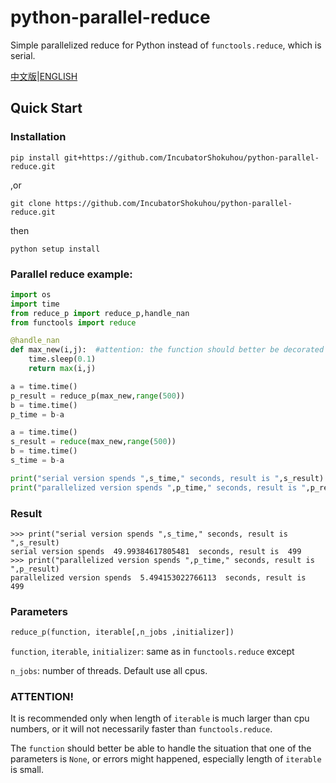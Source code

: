 python-parallel-reduce  
==================
Simple parallelized reduce for Python instead of `functools.reduce`, which is serial.

[中文版](https://github.com/IncubatorShokuhou/python-parallel-reduce/blob/master/README_zh.md)|[ENGLISH](https://github.com/IncubatorShokuhou/python-parallel-reduce/blob/master/README.md)

Quick Start
-----------

### Installation

```shell
pip install git+https://github.com/IncubatorShokuhou/python-parallel-reduce.git
```
,or
```shell
git clone https://github.com/IncubatorShokuhou/python-parallel-reduce.git
```
then
```
python setup install
```
### Parallel reduce example:

```python
import os
import time
from reduce_p import reduce_p,handle_nan
from functools import reduce

@handle_nan
def max_new(i,j):  #attention: the function should better be decorated by `handle_nan` to handle with a None parameter
    time.sleep(0.1)
    return max(i,j)

a = time.time()
p_result = reduce_p(max_new,range(500))
b = time.time()
p_time = b-a

a = time.time()
s_result = reduce(max_new,range(500))
b = time.time()
s_time = b-a

print("serial version spends ",s_time," seconds, result is ",s_result)
print("parallelized version spends ",p_time," seconds, result is ",p_result)
```

### Result  
```
>>> print("serial version spends ",s_time," seconds, result is ",s_result)
serial version spends  49.99384617805481  seconds, result is  499
>>> print("parallelized version spends ",p_time," seconds, result is ",p_result)
parallelized version spends  5.494153022766113  seconds, result is  499
```

### Parameters
```python
reduce_p(function, iterable[,n_jobs ,initializer])
```
`function`, `iterable`, `initializer`: same as in `functools.reduce`   except

`n_jobs`: number of threads. Default use all cpus.

### ATTENTION!
It is recommended only when length of `iterable` is much larger than cpu numbers, or it will not necessarily faster than `functools.reduce`.

The `function` should better be able to handle the situation that one of the parameters is `None`, or errors might happened, especially length of `iterable` is small.